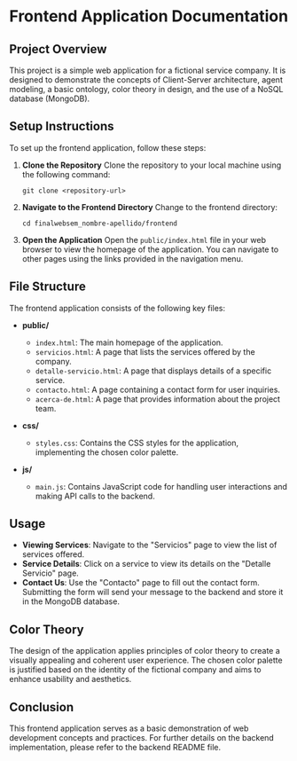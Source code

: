 # Frontend Application Documentation

## Project Overview
This project is a simple web application for a fictional service company. It is designed to demonstrate the concepts of Client-Server architecture, agent modeling, a basic ontology, color theory in design, and the use of a NoSQL database (MongoDB).

## Setup Instructions
To set up the frontend application, follow these steps:

1. **Clone the Repository**
   Clone the repository to your local machine using the following command:
   ```
   git clone <repository-url>
   ```

2. **Navigate to the Frontend Directory**
   Change to the frontend directory:
   ```
   cd finalwebsem_nombre-apellido/frontend
   ```

3. **Open the Application**
   Open the `public/index.html` file in your web browser to view the homepage of the application. You can navigate to other pages using the links provided in the navigation menu.

## File Structure
The frontend application consists of the following key files:

- **public/**
  - `index.html`: The main homepage of the application.
  - `servicios.html`: A page that lists the services offered by the company.
  - `detalle-servicio.html`: A page that displays details of a specific service.
  - `contacto.html`: A page containing a contact form for user inquiries.
  - `acerca-de.html`: A page that provides information about the project team.

- **css/**
  - `styles.css`: Contains the CSS styles for the application, implementing the chosen color palette.

- **js/**
  - `main.js`: Contains JavaScript code for handling user interactions and making API calls to the backend.

## Usage
- **Viewing Services**: Navigate to the "Servicios" page to view the list of services offered.
- **Service Details**: Click on a service to view its details on the "Detalle Servicio" page.
- **Contact Us**: Use the "Contacto" page to fill out the contact form. Submitting the form will send your message to the backend and store it in the MongoDB database.

## Color Theory
The design of the application applies principles of color theory to create a visually appealing and coherent user experience. The chosen color palette is justified based on the identity of the fictional company and aims to enhance usability and aesthetics.

## Conclusion
This frontend application serves as a basic demonstration of web development concepts and practices. For further details on the backend implementation, please refer to the backend README file.